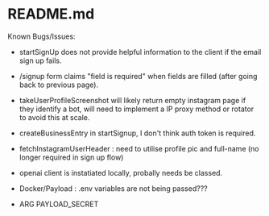 # README.md

Known Bugs/Issues:
- startSignUp does not provide helpful information to the client if the email sign up fails.
- /signup form claims "field is required" when fields are filled (after going back to previous page).
- takeUserProfileScreenshot will likely return empty instagram page if they identify a bot,
will need to implement a IP proxy method or rotator to avoid this at scale.
- createBusinessEntry in startSignup, I don't think auth token is required.

- fetchInstagramUserHeader : need to utilise profile pic and full-name (no longer required in sign up flow)

- openai client is instatiated locally, probally needs be classed.

- Docker/Payload : .env variables are not being passed???

- ARG PAYLOAD_SECRET 

